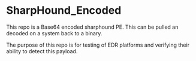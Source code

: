 # SharpHound_Encoded
This repo is a Base64 encoded sharphound PE. This can be pulled an decoded on a system back to a binary.

The purpose of this repo is for testing of EDR platforms and verifying their ability to detect this payload.

